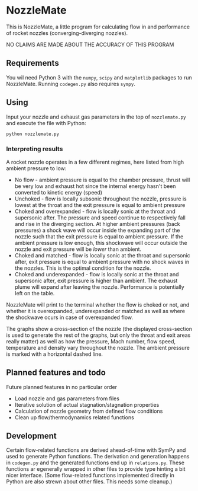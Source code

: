 # NozzleMate

This is NozzleMate, a little program for calculating flow in and performance of rocket nozzles (converging-diverging nozzles).

NO CLAIMS ARE MADE ABOUT THE ACCURACY OF THIS PROGRAM

## Requirements

You wil need Python 3 with the `numpy`, `scipy` and `matplotlib` packages to run NozzleMate. Running `codegen.py` also requires `sympy`.

## Using

Input your nozzle and exhaust gas parameters in the top of `nozzlemate.py` and execute the file with Python:

```sh
python nozzlemate.py
```

### Interpreting results

A rocket nozzle operates in a few different regimes, here listed from high ambient pressure to low:

- No flow - ambient pressure is equal to the chamber pressure, thrust will be very low and exhaust hot since the internal energy hasn't been converted to kinetic energy (speed)
- Unchoked - flow is locally subsonic throughout the nozzle, pressure is lowest at the throat and the exit pressure is equal to ambient pressure
- Choked and overexpanded - flow is locally sonic at the throat and supersonic after. The pressure and speed continue to respectively fall and rise in the diverging section. At higher ambient pressures (back pressures) a shock wave will occur inside the expanding part of the nozzle such that the exit pressure is equal to ambient pressure. If the ambient pressure is low enough, this shockwave will occur outside the nozzle and exit pressure will be _lower_ than ambient.
- Choked and matched - flow is locally sonic at the throat and supersonic after, exit pressure is equal to ambient pressure with no shock waves in the nozzles. This is the optimal condition for the nozzle.
- Choked and underexpanded - flow is locally sonic at the throat and supersonic after, exit pressure is higher than ambient. The exhaust plume will expand after leaving the nozzle. Performance is potentially left on the table.

NozzleMate will print to the terminal whether the flow is choked or not, and whether it is overexpanded, underexpanded or matched as well as where the shockwave ocurs in case of overexpanded flow.

The graphs show a cross-section of the nozzle (the displayed cross-section is used to generate the rest of the graphs, but only the throat and exit areas really matter) as well as how the pressure, Mach number, flow speed, temperature and density vary throughout the nozzle. The ambient pressure is marked with a horizontal dashed line.

## Planned features and todo

Future planned features in no particular order

- Load nozzle and gas parameters from files
- Iterative solution of actual stagnation/stagnation properties
- Calculation of nozzle geometry from defined flow conditions
- Clean up flow/thermodynamics related functions

## Development

Certain flow-related functions are derived ahead-of-time with SymPy and used to generate Python functions. The derivation and generation happens in `codegen.py` and the generated functions end up in `relations.py`. These functions ar egenerally wrapped in other files to provide type hinting a bit nicer interface. (Some flow-related functions implemented directly in Python are also strewn about other files. This needs some cleanup.)
